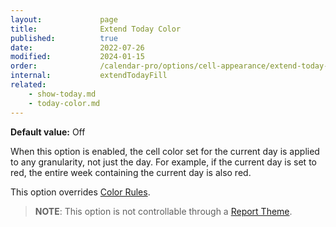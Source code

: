 ```yaml
---
layout:             page
title:              Extend Today Color
published:          true
date:               2022-07-26
modified:           2024-01-15
order:              /calendar-pro/options/cell-appearance/extend-today-color
internal:           extendTodayFill
related:
    - show-today.md
    - today-color.md
---
```

**Default value:** Off

When this option is enabled, the cell color set for the current day is applied to any granularity, not just the day. For example, if the current day is set to red, the entire week containing the current day is also red.

This option overrides [Color Rules](../../features/color-rules.md).

> **NOTE**: This option is not controllable through a [Report Theme](../../features/themes.md).